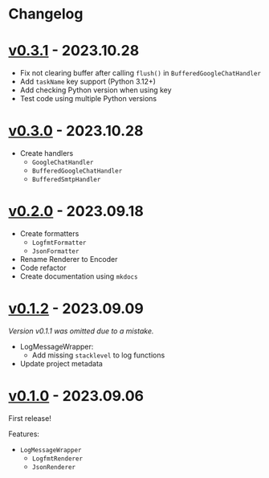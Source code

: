 # Changelog

# [v0.3.1] - 2023.10.28

[v0.3.1]: https://github.com/a-was/logdog.py/compare/v0.3.0...v0.3.1

- Fix not clearing buffer after calling `flush()` in `BufferedGoogleChatHandler`
- Add `taskName` key support (Python 3.12+)
- Add checking Python version when using key
- Test code using multiple Python versions


# [v0.3.0] - 2023.10.28

[v0.3.0]: https://github.com/a-was/logdog.py/compare/v0.2.0...v0.3.0

- Create handlers
    - `GoogleChatHandler`
    - `BufferedGoogleChatHandler`
    - `BufferedSmtpHandler`


# [v0.2.0] - 2023.09.18

[v0.2.0]: https://github.com/a-was/logdog.py/compare/v0.1.2...v0.2.0

- Create formatters
    - `LogfmtFormatter`
    - `JsonFormatter`
- Rename Renderer to Encoder
- Code refactor
- Create documentation using `mkdocs`


# [v0.1.2] - 2023.09.09

[v0.1.2]: https://github.com/a-was/logdog.py/compare/v0.1.0...v0.1.2

*Version v0.1.1 was omitted due to a mistake.*

- LogMessageWrapper:
    - Add missing `stacklevel` to log functions
- Update project metadata


# [v0.1.0] - 2023.09.06

[v0.1.0]: https://github.com/a-was/logdog.py/releases/tag/v0.1.0

First release!

Features:

- `LogMessageWrapper`
    - `LogfmtRenderer`
    - `JsonRenderer`
